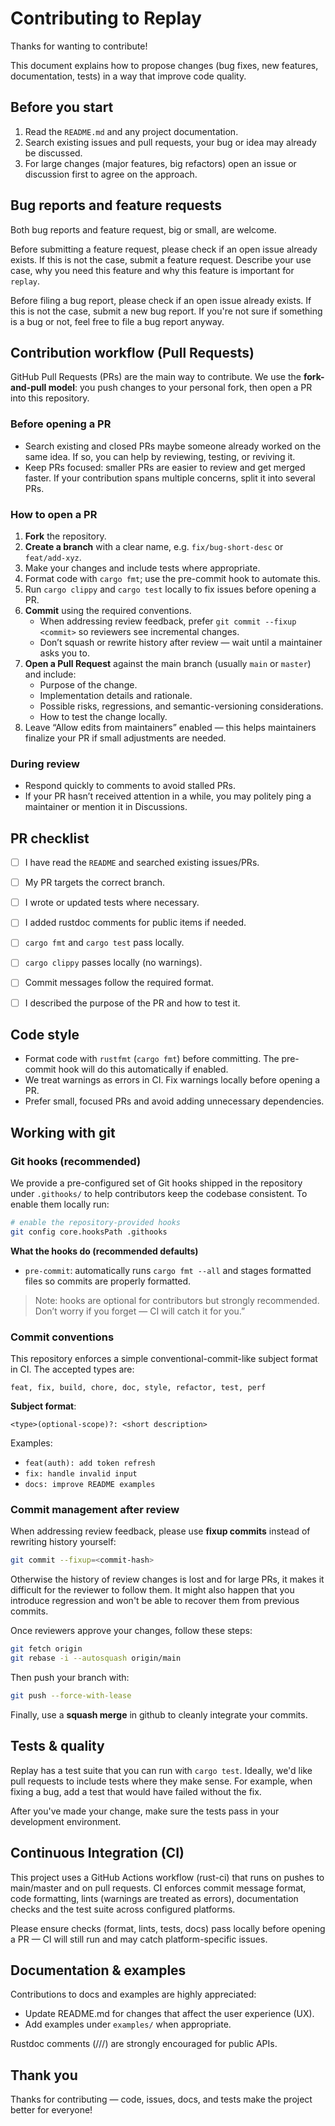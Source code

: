 # Contributing to Replay

Thanks for wanting to contribute!

This document explains how to propose changes (bug fixes, new features, documentation, tests) in a way that improve code quality.


## Before you start

1. Read the `README.md` and any project documentation.
2. Search existing issues and pull requests, your bug or idea may already be discussed.
3. For large changes (major features, big refactors) open an issue or discussion first to agree on the approach.


## Bug reports and feature requests

Both bug reports and feature request, big or small, are welcome.

Before submitting a feature request, please check if an open issue already exists. If this is not the case, submit a feature request. Describe your use case, why you need this feature and why this feature is important for `replay`.

Before filing a bug report, please check if an open issue already exists. If this is not the case, submit a new bug report. If you're not sure if something is a bug or not, feel free to file a bug report anyway.


## Contribution workflow (Pull Requests)

GitHub Pull Requests (PRs) are the main way to contribute. We use the **fork-and-pull model**: you push changes to your personal fork, then open a PR into this repository.

### Before opening a PR
- Search existing and closed PRs maybe someone already worked on the same idea. If so, you can help by reviewing, testing, or reviving it.
- Keep PRs focused: smaller PRs are easier to review and get merged faster. If your contribution spans multiple concerns, split it into several PRs.

### How to open a PR
1. **Fork** the repository.
2. **Create a branch** with a clear name, e.g. `fix/bug-short-desc` or `feat/add-xyz`.
3. Make your changes and include tests where appropriate.
4. Format code with `cargo fmt`; use the pre-commit hook to automate this.
5. Run `cargo clippy` and `cargo test` locally to fix issues before opening a PR.
6. **Commit** using the required conventions.
   - When addressing review feedback, prefer `git commit --fixup <commit>` so reviewers see incremental changes.
   - Don’t squash or rewrite history after review — wait until a maintainer asks you to.
7. **Open a Pull Request** against the main branch (usually `main` or `master`) and include:
   - Purpose of the change.
   - Implementation details and rationale.
   - Possible risks, regressions, and semantic-versioning considerations.
   - How to test the change locally.
8. Leave “Allow edits from maintainers” enabled — this helps maintainers finalize your PR if small adjustments are needed.

### During review
- Respond quickly to comments to avoid stalled PRs.
- If your PR hasn’t received attention in a while, you may politely ping a maintainer or mention it in Discussions.


## PR checklist

* [ ] I have read the `README` and searched existing issues/PRs.
* [ ] My PR targets the correct branch.
* [ ] I wrote or updated tests where necessary.
* [ ] I added rustdoc comments for public items if needed.
* [ ] `cargo fmt` and `cargo test` pass locally.
* [ ] `cargo clippy` passes locally (no warnings).
* [ ] Commit messages follow the required format.
* [ ] I described the purpose of the PR and how to test it.


## Code style

* Format code with `rustfmt` (`cargo fmt`) before committing. The pre-commit hook will do this automatically if enabled.
* We treat warnings as errors in CI. Fix warnings locally before opening a PR.
* Prefer small, focused PRs and avoid adding unnecessary dependencies.

## Working with git
### Git hooks (recommended)

We provide a pre-configured set of Git hooks shipped in the repository under `.githooks/` to help contributors keep the codebase consistent. To enable them locally run:

```sh
# enable the repository-provided hooks
git config core.hooksPath .githooks
```

**What the hooks do (recommended defaults)**

* `pre-commit`: automatically runs `cargo fmt --all` and stages formatted files so commits are properly formatted.



> Note: hooks are optional for contributors but strongly recommended. Don’t worry if you forget — CI will catch it for you.”

### Commit conventions

This repository enforces a simple conventional-commit-like subject format in CI. The accepted types are:

```
feat, fix, build, chore, doc, style, refactor, test, perf
```

**Subject format**:

```
<type>(optional-scope)?: <short description>
```

Examples:

* `feat(auth): add token refresh`
* `fix: handle invalid input`
* `docs: improve README examples`


### Commit management after review

When addressing review feedback, please use **fixup commits** instead of rewriting history yourself:

```sh
git commit --fixup=<commit-hash>
```

Otherwise the history of review changes is lost and for large PRs, it makes it difficult for the reviewer to follow them. It might also happen that you introduce regression and won't be able to recover them from previous commits.

Once reviewers approve your changes, follow these steps:

```sh
git fetch origin
git rebase -i --autosquash origin/main
```

Then push your branch with:
```sh
git push --force-with-lease
```

Finally, use a **squash merge** in github to cleanly integrate your commits.
## Tests & quality
Replay has a test suite that you can run with `cargo test`. Ideally, we'd like pull requests to include tests where they make sense. For example, when fixing a bug, add a test that would have failed without the fix.

After you've made your change, make sure the tests pass in your development environment.


## Continuous Integration (CI)

This project uses a GitHub Actions workflow (rust-ci) that runs on pushes to main/master and on pull requests. CI enforces commit message format, code formatting, lints (warnings are treated as errors), documentation checks and the test suite across configured platforms.

Please ensure checks (format, lints, tests, docs) pass locally before opening a PR — CI will still run and may catch platform-specific issues.





## Documentation & examples

Contributions to docs and examples are highly appreciated:

* Update README.md for changes that affect the user experience (UX).
* Add examples under `examples/` when appropriate.

Rustdoc comments (///) are strongly encouraged for public APIs.


## Thank you

Thanks for contributing — code, issues, docs, and tests make the project better for everyone!
